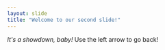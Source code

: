 ```yaml
---
layout: slide
title: "Welcome to our second slide!"
---
```

*It's a showdown, baby!*
Use the left arrow to go back!  
